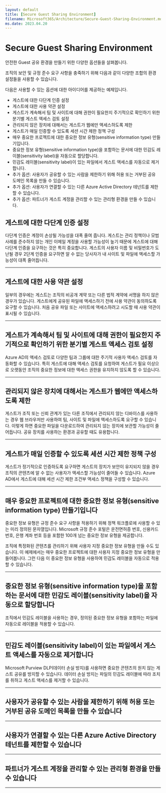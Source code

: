 ```yaml
---
layout: default
title: [Secure Guest Sharing Environment]
filename: Microsoft365/Architecture/Secure-Guest-Sharing-Environment.md
ms.date: 2023.04.20
---
```


# Secure Guest Sharing Environment

안전한 Guest 공유 환경을 만들기 위한 다양한 옵션들을 살펴봅니다.

조직의 보안 및 규정 준수 요구 사항을 충죽하기 위해 다음과 같이 다양한 조합의 환경 설정들을 사용할 수 있습니다.

다음은 사용할 수 있는 옵션에 대한 아이디어를 제공하는 예제입니다.

- 게스트에 대한 다단계 인증 설정
- 게스트에 대한 사용 약관 설정
- 게스트가 계속해서 팀 및 사이트에 대해 권한이 필요한지 주기적으로 확인하기 위한 분기별 게스트 액세스 검토 설정
- 관리되지 않은 장치에 대해서는 게스트가 웹에만 액세스하도록 제한
- 게스트가 매일 인증할 수 있도록 세션 시간 제한 정책 구성
- 매우 중요한 프로젝트에 대한 중요한 정보 유형(sensitive information type) 만들기입니다.
- 중요한 정보 유형(sensitive information type)을 포함하는 문서에 대한 민감도 레이블(sensitivity label)을 자동으로 할당합니다.
- 민감도 레이블(sensitivity label)이 있는 파일에서 게스트 액세스를 자동으로 제거합니다.
- 추가 옵션: 사용자가 공유할 수 있는 사람을 제한하기 위해 허용 또는 거부된 공유 도메인 목록을 만들 수 있습니다.
- 추가 옵션: 사용자가 연결할 수 있는 다른 Azure Active Directory 테넌트를 제한할 수 있습니다.
- 추가 옵션: 파트너가 게스트 계정을 관리할 수 있는 관리형 환경을 만들 수 있습니다.

## 게스트에 대한 다단계 인증 설정

다단계 인증은 계정이 손상될 가능성을 대폭 줄여 줍니다. 게스트는 관리 정책이나 모범 사례를 준수하지 않는 개인 이메일 계정을 사용할 가능성이 높기 때문에 게스트에 대해 다단계 인증을 요구하는 것은 특히 중요합니다. 게스트의 사용자 이름 및 비밀번호가 도난될 경우 2단계 인증을 요구하면 알 수 없는 당사자가 내 사이트 및 파일에 액세스할 가능성이 대폭 줄어듭니다.

---

## 게스트에 대한 사용 약관 설정

일부의 경우에는 게스트는 조직의 비공개 계약 또는 다른 법적 계약에 서명을 하지 않은 경우가 있습니다. 게스트에게 공유된 파일에 액세스하기 전에 사용 약관이 동의하도록 요구할 수 있습니다. 처음 공유 파일 또는 사이트에 액세스하려고 시도할 때 사용 약관이 표시될 수 있습니다.

---

## 게스트가 계속해서 팀 및 사이트에 대해 권한이 필요한지 주기적으로 확인하기 위한 분기별 게스트 액세스 검토 설정

Azure AD의 액세스 검토로 다양한 팀과 그룹에 대한 주기적 사용자 액세스 검토를 자동화할 수 있습니다. 특히 게스트에 대해 액세스 검토를 요청하여 게스트가 필요 이상으로 오랫동안 조직의 중요한 정보에 대한 액세스 권한을 유지하지 않도록 할 수 있습니다.

---

## 관리되지 않은 장치에 대해서는 게스트가 웹에만 액세스하도록 제한

게스트가 조직 또는 신뢰 관계가 있는 다른 조직에서 관리되지 않는 디바이스를 사용하는 경우 웹 브라우저만 사용하여 팀, 사이트 및 파일에 액세스하도록 요구할 수 있습니다. 이렇게 하면 중요한 파일을 다운로드하여 관리되지 않는 장치에 보관할 가능성이 줄어듭니다. 공유 장치를 사용하는 환경과 공유할 때도 유용합니다.

---

## 게스트가 매일 인증할 수 있도록 세션 시간 제한 정책 구성

게스트가 정기적으로 인증하도록 요구하면 게스트의 장치가 보안이 유지되지 않을 경우 조직의 콘텐츠에 알 수 없는 사용자가 액세스할 가능성이 줄어들 수 있습니다. Azure AD에서 게스트에 대해 세션 시간 제한 조건부 액세스 정책을 구성할 수 있습니다.

---

## 매우 중요한 프로젝트에 대한 중요한 정보 유형(sensitive information type) 만들기입니다

중요한 정보 유형은 규정 준수 요구 사항을 적용하기 위해 정책 워크플로에 사용할 수 있는 미리 정의된 문자열입니다. Microsoft 규정 준수 포털은 운전면허증 번호, 신용카드 번호, 은행 계좌 번호 등을 포함한 100개 넘는 중요한 정보 유형을 제공합니다.

조직에 특정화된 콘텐츠를 관리하기 위해 사용자 지정 중요한 정보 유형을 만들 수도 있습니다. 이 예제에서는 매우 중요한 프로젝트에 대한 사용자 지정 중요한 정보 유형을 만들어봅니다. 그런 다음 이 중요한 정보 유형을 사용하여 민감도 레이블을 자동으로 적용할 수 있습니다.

---

## 중요한 정보 유형(sensitive information type)을 포함하는 문서에 대한 민감도 레이블(sensitivity label)을 자동으로 할당합니다

조직에서 민감도 레이블을 사용하는 경우, 정의된 중요한 정보 유형을 포함하는 파일에 자동으로 레이블을 적용할 수 있습니다.

---

## 민감도 레이블(sensitivity label)이 있는 파일에서 게스트 액세스를 자동으로 제거합니다

Microsoft Purview DLP(데이터 손실 방지)를 사용하면 중요한 콘텐츠의 원치 않는 게스트 공유를 방지할 수 있습니다. 데이터 손실 방지는 파일의 민감도 레이블에 따라 조치를 취하고 게스트 액세스를 제거할 수 있습니다.

---

## 사용자가 공유할 수 있는 사람을 제한하기 위해 허용 또는 거부된 공유 도메인 목록을 만들 수 있습니다

---

## 사용자가 연결할 수 있는 다른 Azure Active Directory 테넌트를 제한할 수 있습니다

---

## 파트너가 게스트 계정을 관리할 수 있는 관리형 환경을 만들 수 있습니다

---
